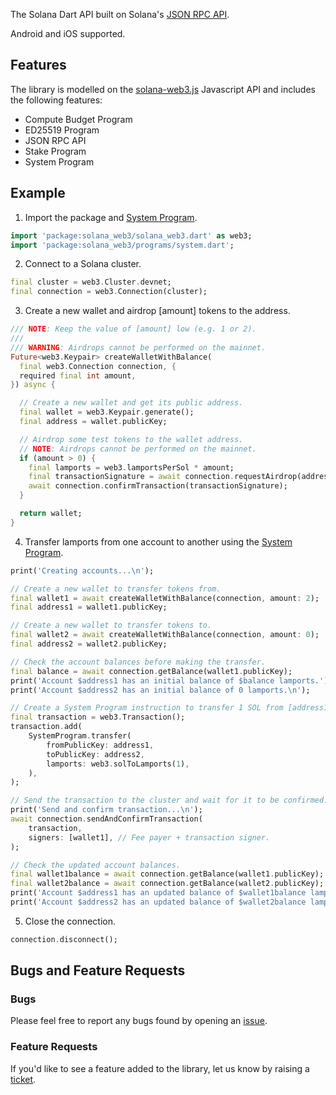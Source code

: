 <!-- 
This README describes the package. If you publish this package to pub.dev,
this README's contents appear on the landing page for your package.

For information about how to write a good package README, see the guide for
[writing package pages](https://dart.dev/guides/libraries/writing-package-pages). 

For general information about developing packages, see the Dart guide for
[creating packages](https://dart.dev/guides/libraries/create-library-packages)
and the Flutter guide for
[developing packages and plugins](https://flutter.dev/developing-packages). 
-->

The Solana Dart API built on Solana's [JSON RPC API](https://docs.solana.com/developing/clients/jsonrpc-api).

Android and iOS supported.

## Features

The library is modelled on the [solana-web3.js](https://github.com/solana-labs/solana-web3.js) Javascript API and includes the following features:

* Compute Budget Program
* ED25519 Program
* JSON RPC API
* Stake Program
* System Program

## Example

1. Import the package and [System Program](https://docs.solana.com/developing/runtime-facilities/programs#system-program).

```dart
import 'package:solana_web3/solana_web3.dart' as web3;
import 'package:solana_web3/programs/system.dart';
```

2. Connect to a Solana cluster.

```dart
final cluster = web3.Cluster.devnet;
final connection = web3.Connection(cluster);
```

3. Create a new wallet and airdrop [amount] tokens to the address.

```dart
/// NOTE: Keep the value of [amount] low (e.g. 1 or 2).
/// 
/// WARNING: Airdrops cannot be performed on the mainnet.
Future<web3.Keypair> createWalletWithBalance(
  final web3.Connection connection, { 
  required final int amount, 
}) async {

  // Create a new wallet and get its public address.
  final wallet = web3.Keypair.generate();
  final address = wallet.publicKey;

  // Airdrop some test tokens to the wallet address.
  // NOTE: Airdrops cannot be performed on the mainnet.
  if (amount > 0) {
    final lamports = web3.lamportsPerSol * amount;
    final transactionSignature = await connection.requestAirdrop(address, lamports);
    await connection.confirmTransaction(transactionSignature);
  }

  return wallet;
}
```

4. Transfer lamports from one account to another using the [System Program](https://docs.solana.com/developing/runtime-facilities/programs#system-program).

```dart
print('Creating accounts...\n');

// Create a new wallet to transfer tokens from.
final wallet1 = await createWalletWithBalance(connection, amount: 2);
final address1 = wallet1.publicKey;

// Create a new wallet to transfer tokens to.
final wallet2 = await createWalletWithBalance(connection, amount: 0);
final address2 = wallet2.publicKey;

// Check the account balances before making the transfer.
final balance = await connection.getBalance(wallet1.publicKey);
print('Account $address1 has an initial balance of $balance lamports.');
print('Account $address2 has an initial balance of 0 lamports.\n');

// Create a System Program instruction to transfer 1 SOL from [address1] to [address2].
final transaction = web3.Transaction();
transaction.add(
    SystemProgram.transfer(
        fromPublicKey: address1, 
        toPublicKey: address2, 
        lamports: web3.solToLamports(1),
    ),
);

// Send the transaction to the cluster and wait for it to be confirmed.
print('Send and confirm transaction...\n');
await connection.sendAndConfirmTransaction(
    transaction, 
    signers: [wallet1], // Fee payer + transaction signer.
);

// Check the updated account balances.
final wallet1balance = await connection.getBalance(wallet1.publicKey);
final wallet2balance = await connection.getBalance(wallet2.publicKey);
print('Account $address1 has an updated balance of $wallet1balance lamports.');
print('Account $address2 has an updated balance of $wallet2balance lamports.');
```

5. Close the connection.

```dart
connection.disconnect();
```

## Bugs and Feature Requests

### Bugs
Please feel free to report any bugs found by opening an [issue](https://github.com/merigo-labs/solana-web3/issues/new?template=bug_report.md).

### Feature Requests
If you'd like to see a feature added to the library, let us know by raising a [ticket](https://github.com/merigo-labs/solana-web3/issues/new?template=feature_request.md).

